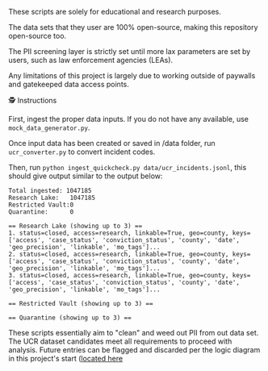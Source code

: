 These scripts are solely for educational and research purposes.

The data sets that they user are 100% open-source, making this repository open-source too.

The PII screening layer is strictly set until more lax parameters are set by users, such as law enforcement agencies (LEAs).

Any limitations of this project is largely due to working outside of paywalls and gatekeeped data access points.

🕵 Instructions

First, ingest the proper data inputs. If you do not have any available, use ```mock_data_generator.py```.

Once input data has been created or saved in /data folder, run ```ucr_converter.py``` to convert incident codes.

Then, run ```python ingest_quickcheck.py data/ucr_incidents.jsonl```, this should give output similar to the output below:

```
Total ingested: 1047185
Research Lake:   1047185
Restricted Vault:0
Quarantine:      0

== Research Lake (showing up to 3) ==
1. status=closed, access=research, linkable=True, geo=county, keys=['access', 'case_status', 'conviction_status', 'county', 'date', 'geo_precision', 'linkable', 'mo_tags']...
2. status=closed, access=research, linkable=True, geo=county, keys=['access', 'case_status', 'conviction_status', 'county', 'date', 'geo_precision', 'linkable', 'mo_tags']...
3. status=closed, access=research, linkable=True, geo=county, keys=['access', 'case_status', 'conviction_status', 'county', 'date', 'geo_precision', 'linkable', 'mo_tags']...

== Restricted Vault (showing up to 3) ==

== Quarantine (showing up to 3) ==

```

These scripts essentially aim to "clean" and weed out PII from out data set. The UCR dataset candidates meet all requirements to proceed with analysis. Future entries can be flagged and discarded per the logic diagram in this project's start ([located here](../media/golden_sparrow.png)
